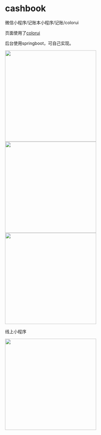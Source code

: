 # cashbook
微信小程序/记账本小程序/记账/colorui

页面使用了[colorui](https://github.com/weilanwl/ColorUI)


后台使用springboot，可自己实现。


<img src="http://img.chinarui.cn/cashbook_pic_1.jpg" width="300" hegiht="300" align=center /><img src="http://img.chinarui.cn/cashbook_pic_2.jpg" width="300" hegiht="300" align=center /><img src="http://img.chinarui.cn/cashbook_pic_3.jpg" width="300" hegiht="300" align=center />

线上小程序


<img src="http://img.chinarui.cn/code.jpg" width="300" hegiht="300" align=center />
